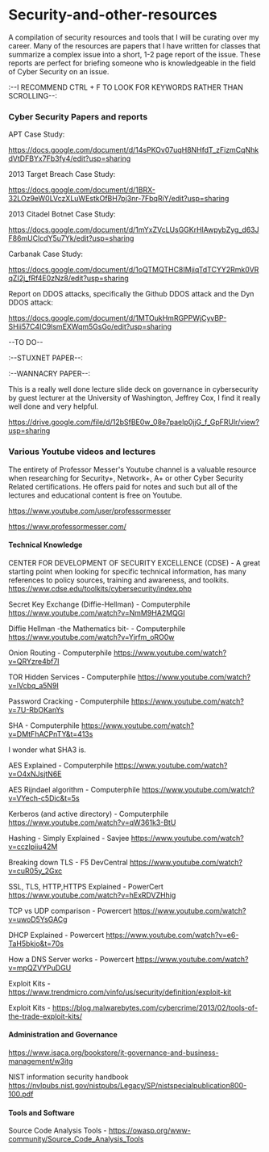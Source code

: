 # Security-and-other-resources
A compilation of security resources and tools that I will be curating over my career. Many of the resources are papers that I have written for classes that summarize a complex issue into a short, 1-2 page report of the issue. These reports are perfect for briefing someone who is knowledgeable in the field of Cyber Security on an issue.

:--I RECOMMEND CTRL + F TO LOOK FOR KEYWORDS RATHER THAN SCROLLING--:

### **Cyber Security Papers and reports**

APT Case Study:

https://docs.google.com/document/d/14sPKOv07uqH8NHfdT_zFizmCqNhkdVtDFBYx7Fb3fy4/edit?usp=sharing

2013 Target Breach Case Study:

https://docs.google.com/document/d/1BRX-32LOz9eW0LVczXLuWEstkOfBH7pj3nr-7FbqRiY/edit?usp=sharing

2013 Citadel Botnet Case Study:

https://docs.google.com/document/d/1mYxZVcLUsGGKrHlAwpybZyg_d63JF86mUClcdY5u7Yk/edit?usp=sharing

Carbanak Case Study:

https://docs.google.com/document/d/1oQTMQTHC8IMjiqTdTCYY2Rmk0VRqZI2j_fRf4E0zNz8/edit?usp=sharing

Report on DDOS attacks, specifically the Github DDOS attack and the Dyn DDOS attack:

https://docs.google.com/document/d/1MTOukHmRGPPWjCyvBP-SHii57C4IC9lsmEXWqm5GsGo/edit?usp=sharing

--TO DO--

:--STUXNET PAPER--:

:--WANNACRY PAPER--:

This is a really well done lecture slide deck on governance in cybersecurity by guest lecturer at the University of Washington, Jeffrey Cox, I find it really well done and very helpful.

https://drive.google.com/file/d/12bSfBE0w_08e7paeIp0jjG_f_GpFRUlr/view?usp=sharing

### **Various Youtube videos and lectures**

The entirety of Professor Messer's Youtube channel is a valuable resource when researching for Security+, Network+, A+ or other Cyber Security Related certifications. He offers paid for notes and such but all of the lectures and educational content is free on Youtube.

https://www.youtube.com/user/professormesser

https://www.professormesser.com/

#### **Technical Knowledge**

CENTER FOR DEVELOPMENT OF SECURITY EXCELLENCE (CDSE) - A great starting point when looking for specific technical information, has many references to policy sources, training and awareness, and toolkits. https://www.cdse.edu/toolkits/cybersecurity/index.php 

Secret Key Exchange (Diffie-Hellman) - Computerphile https://www.youtube.com/watch?v=NmM9HA2MQGI

Diffie Hellman -the Mathematics bit- - Computerphile https://www.youtube.com/watch?v=Yjrfm_oRO0w

Onion Routing - Computerphile https://www.youtube.com/watch?v=QRYzre4bf7I

TOR Hidden Services - Computerphile https://www.youtube.com/watch?v=lVcbq_a5N9I

Password Cracking - Computerphile https://www.youtube.com/watch?v=7U-RbOKanYs

SHA - Computerphile https://www.youtube.com/watch?v=DMtFhACPnTY&t=413s

I wonder what SHA3 is.

AES Explained - Computerphile https://www.youtube.com/watch?v=O4xNJsjtN6E

AES Rijndael algorithm - Computerphile https://www.youtube.com/watch?v=VYech-c5Dic&t=5s

Kerberos (and active directory) - Computerphile https://www.youtube.com/watch?v=qW361k3-BtU

Hashing - Simply Explained - Savjee https://www.youtube.com/watch?v=cczlpiiu42M

Breaking down TLS - F5 DevCentral https://www.youtube.com/watch?v=cuR05y_2Gxc

SSL, TLS, HTTP,HTTPS Explained - PowerCert https://www.youtube.com/watch?v=hExRDVZHhig

TCP vs UDP comparison - Powercert https://www.youtube.com/watch?v=uwoD5YsGACg

DHCP Explained - Powercert https://www.youtube.com/watch?v=e6-TaH5bkjo&t=70s

How a DNS Server works - Powercert https://www.youtube.com/watch?v=mpQZVYPuDGU

Exploit Kits - https://www.trendmicro.com/vinfo/us/security/definition/exploit-kit

Exploit Kits - https://blog.malwarebytes.com/cybercrime/2013/02/tools-of-the-trade-exploit-kits/

#### **Administration and Governance**

https://www.isaca.org/bookstore/it-governance-and-business-management/w3itg

NIST information security handbook https://nvlpubs.nist.gov/nistpubs/Legacy/SP/nistspecialpublication800-100.pdf

#### **Tools and Software**

Source Code Analysis Tools - https://owasp.org/www-community/Source_Code_Analysis_Tools

